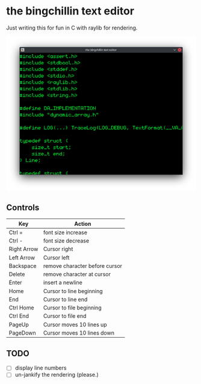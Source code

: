 # the bingchillin text editor

Just writing this for fun in C with raylib for rendering.

![image](screenshot.png)

## Controls


|Key        |Action                        |
|-----------|------------------------------|
|Ctrl =     |font size increase            |
|Ctrl -     |font size decrease            |
|Right Arrow|Cursor right                  |
|Left Arrow |Cursor left                   |
|Backspace  |remove character before cursor|
|Delete     |remove character at cursor    |
|Enter      |insert a newline              |
|Home       |Cursor to line beginning      |
|End        |Cursor to line end            |
|Ctrl Home  |Cursor to file beginning      |
|Ctrl End   |Cursor to file end            |
|PageUp     |Cursor moves 10 lines up      |
|PageDown   |Cursor moves 10 lines down    |

## TODO

- [ ] display line numbers
- [ ] un-jankify the rendering (please.)

